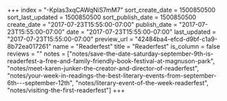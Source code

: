 +++
index = "-Kplas3xqCAWqNiS7mM7"
sort_create_date = 1500850500
sort_last_updated = 1500850500
sort_publish_date = 1500850500
create_date = "2017-07-23T15:55:00-07:00"
publish_date = "2017-07-23T15:55:00-07:00"
date = "2017-07-23T15:55:00-07:00"
last_updated = "2017-07-23T15:55:00-07:00"
preview_url = "42484ba4-efcd-d9bf-c1a9-8b72ea017261"
name = "Readerfest"
title = "Readerfest"
is_column = false
reviews = ""
notes = ["notes/save-the-date-saturday-september-9th-is-readerfest-a-free-and-family-friendly-book-festival-at-magnuson-park", "notes/meet-karen-junker-the-creator-and-director-of-readerfest", "notes/your-week-in-readings-the-best-literary-events-from-september-6th---september-12th", "notes/literary-event-of-the-week-readerfest", "notes/visiting-the-first-readerfest"]
+++

